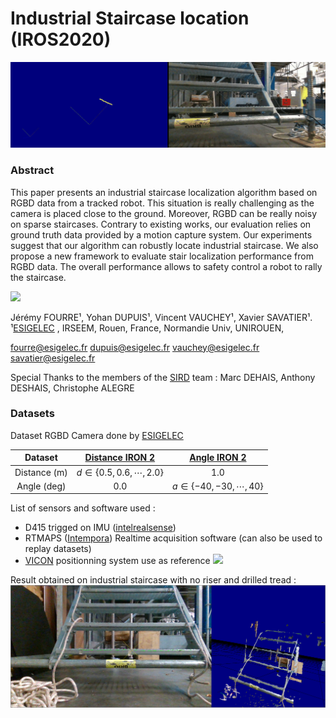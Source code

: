 
# Industrial Staircase location (IROS2020)

![](images/gifFer.gif )



### Abstract
This paper presents an industrial staircase localization algorithm based on RGBD data from a tracked robot. This situation is really challenging as the camera is placed close to the ground. Moreover, RGBD can be really noisy on sparse staircases. Contrary to existing works, our evaluation relies on ground truth data provided by a motion capture system. Our experiments suggest that our algorithm can robustly locate industrial staircase. We also propose a new framework to evaluate stair localization performance from RGBD data. The overall performance allows to safety control a robot to rally the staircase.


[![](https://img.youtube.com/vi/wie3POxmbGI/1.jpg)](https://www.youtube.com/watch?v=wie3POxmbGI)



Jérémy FOURRE¹, Yohan DUPUIS¹, Vincent VAUCHEY¹, Xavier SAVATIER¹.  
¹[ESIGELEC](http://www.esigelec.fr/) , IRSEEM, Rouen, France, Normandie Univ, UNIROUEN,   

fourre@esigelec.fr
dupuis@esigelec.fr
vauchey@esigelec.fr
savatier@esigelec.fr

Special Thanks to the members of the [SIRD](http://www.esigelec.fr/en/node/113) team : Marc DEHAIS, Anthony DESHAIS, Christophe ALEGRE

### Datasets
Dataset RGBD Camera done by [ESIGELEC](http://www.esigelec.fr/)




Dataset|[Distance IRON 2](https://esigelec-my.sharepoint.com/:u:/g/personal/vauchey_esigelec_fr/EfAxcFk9cNhMlJXKxARsQ1wB4WQnwim8kuPU5h8VrJpkmg?e=hVtwIw)|[Angle IRON 2](https://esigelec-my.sharepoint.com/:u:/g/personal/vauchey_esigelec_fr/EZbpdJKZDBRLiMnnpOpUJoUB3VnpQRvKI1gEMUJwZ_9qfA?e=jdL4i1)
:-: |:-: | :-:
Distance (m)|$d\in\{0.5,0.6,\cdots,2.0\}$|1.0
Angle (deg)|0.0|$a\in\{-40,-30,\cdots,40\}$


List of sensors and software used :
* D415 trigged on IMU ([intelrealsense](https://www.intelrealsense.com/depth-camera-d435))
* RTMAPS ([Intempora](https://intempora.com/)) Realtime acquisition software (can also be used to replay datasets)
* [VICON](https://www.vicon.com/) positionning system use as reference
![](images/20200213_175111.jpg )

Result obtained on industrial staircase with no riser and drilled tread :
![](images/3dESCFER.png )


